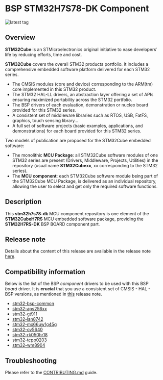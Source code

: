 # BSP STM32H7S78-DK Component

![latest tag](https://img.shields.io/github/v/tag/STMicroelectronics/stm32h7s78-dk-bsp.svg?color=brightgreen)

## Overview

**STM32Cube** is an STMicroelectronics original initiative to ease developers' life by reducing efforts, time and cost.

**STM32Cube** covers the overall STM32 products portfolio. It includes a comprehensive embedded software platform delivered for each STM32 series.
   * The CMSIS modules (core and device) corresponding to the ARM(tm) core implemented in this STM32 product.
   * The STM32 HAL-LL drivers, an abstraction layer offering a set of APIs ensuring maximized portability across the STM32 portfolio.
   * The BSP drivers of each evaluation, demonstration or nucleo board provided for this STM32 series.
   * A consistent set of middleware libraries such as RTOS, USB, FatFS, graphics, touch sensing library...
   * A full set of software projects (basic examples, applications, and demonstrations) for each board provided for this STM32 series.

Two models of publication are proposed for the STM32Cube embedded software:
   * The monolithic **MCU Package**: all STM32Cube software modules of one STM32 series are present (Drivers, Middleware, Projects, Utilities) in the repository (usual name **STM32Cubexx**, xx corresponding to the STM32 series).
   * The **MCU component**: each STM32Cube software module being part of the STM32Cube MCU Package, is delivered as an individual repository, allowing the user to select and get only the required software functions.

## Description

This **stm32h7s78-dk** MCU component repository is one element of the **STM32CubeH7RS** MCU embedded software package, providing the **STM32H7RS-DK** BSP BOARD component part.

## Release note

Details about the content of this release are available in the release note [here](https://htmlpreview.github.io/?https://github.com/STMicroelectronics/stm32h7s78-dk-bsp/blob/main/Release_Notes.html).

## Compatibility information

Below is the list of the BSP *component* drivers to be used with this BSP *board* driver. It is **crucial** that you use a consistent set of CMSIS - HAL - BSP versions, as mentioned in [this](https://htmlpreview.github.io/?https://github.com/STMicroelectronics/STM32CubeH7RS/blob/main/Release_Notes.html) release note.

* [stm32-bsp-common](https://github.com/STMicroelectronics/stm32-bsp-common)
* [stm32-aps256xx](https://github.com/STMicroelectronics/stm32-aps256xx)
* [stm32-gt911](https://github.com/STMicroelectronics/stm32-gt911)
* [stm32-lan8742](https://github.com/STMicroelectronics/stm32-lan8742)
* [stm32-mx66uw1g45g](https://github.com/STMicroelectronics/stm32-mx66uw1g45g)
* [stm32-ov5640](https://github.com/STMicroelectronics/stm32-ov5640)
* [stm32-rk050hr18](https://github.com/STMicroelectronics/stm32-rk050hr18)
* [stm32-tcpp0203](https://github.com/STMicroelectronics/stm32-tcpp0203)
* [stm32-wm8904](https://github.com/STMicroelectronics/stm32-wm8904)

## Troubleshooting

Please refer to the [CONTRIBUTING.md](CONTRIBUTING.md) guide.
